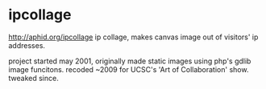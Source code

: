 ipcollage
=========
http://aphid.org/ipcollage
ip collage, makes canvas image out of visitors' ip addresses.

project started may 2001, originally made static images using php's gdlib image funcitons.  recoded ~2009 for UCSC's 'Art of Collaboration' show.  tweaked since.